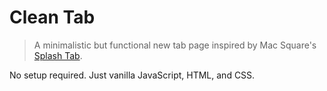 # Clean Tab

> A minimalistic but functional new tab page inspired by Mac Square's
[Splash Tab](https://chrome.google.com/webstore/detail/splash-tab/ggljjfbnnofkajgcnleiglffhhbbommh?hl=en).

No setup required.  Just vanilla JavaScript, HTML, and CSS.
